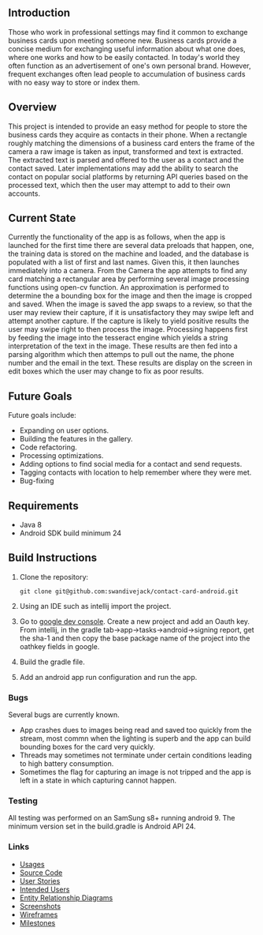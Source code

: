 
## Introduction

Those who work in professional settings may find it common to exchange business cards upon meeting someone new. Business cards provide a concise medium for exchanging useful information about what one does, where one works and how to be easily contacted. In today's world they often function as an advertisement of one's own personal brand. However, frequent exchanges often lead people to accumulation of business cards with no easy way to store or index them.

## Overview

This project is intended to provide an easy method for people to store the business cards they acquire as contacts in their phone. When a rectangle roughly matching the dimensions of a business card enters the frame of the camera a raw image is taken as input, transformed and text is extracted. The extracted text is parsed and offered to the user as a contact and the contact saved. Later implementations may add the ability to search the contact on popular social platforms by returning API queries based on the processed text, which then the user may attempt to add to their own accounts.

## Current State

Currently the functionality of the app is as follows, when the app is launched for the first time there are several data preloads that happen, one, the training data is stored on the machine and loaded, and the database is populated with a list of first and last names. Given this, it then launches immediately into a camera. From the Camera the app attempts to find any card matching a rectangular area by performing several image processing functions using open-cv function. An approximation is performed to determine the a bounding box for the image and then the image is cropped and saved. When the image is saved the app swaps to a review, so that the user may review their capture, if it is unsatisfactory they may swipe left and attempt another capture. If the capture is likely to yield positive results the user may swipe right to then process the image. Processing happens first by feeding the image into the tesseract engine which yields a string interpretation of the text in the image. These results are then fed into a parsing algorithm which then attemps to pull out the name, the phone number and the email in the text. These results are display on the screen in edit boxes which the user may change to fix as poor results. 




## Future Goals

Future goals include:
* Expanding on user options.
* Building the features in the gallery.
* Code refactoring.
* Processing optimizations.
* Adding options to find social media for a contact and send requests.
* Tagging contacts with location to help remember where they were met.
* Bug-fixing

## Requirements

* Java 8
* Android SDK build minimum 24


## Build Instructions

1. Clone the repository:

	`git clone git@github.com:swandivejack/contact-card-android.git`

2. Using an IDE such as intellij import the project.

3. Go to [google dev console](https://console.developers.google.com/). Create a new project and add an Oauth key. From intellij, in the gradle tab->app->tasks->android->signing report, get the sha-1 and then copy the base package name of the project into the oathkey fields in google.
4. Build the gradle file.

5. Add an android app run configuration and run the app. 




### Bugs

Several bugs are currently known.
* App crashes dues to images being read and saved too quickly from the stream, most commn when the lighting is superb and the app can build bounding boxes for the card very quickly.
* Threads may sometimes not terminate under certain conditions leading to high battery consumption.
* Sometimes the flag for capturing an image is not tripped and the app is left in a state in which capturing cannot happen. 

### Testing

All testing was performed on an SamSung s8+ running android 9. The minimum version set in the build.gradle is Android API 24. 


### Links
* [Usages](docs/usage.md)
* [Source Code](docs/sources)
* [User Stories](docs/user-stories.md)
* [Intended Users](docs/intended-users.md)
* [Entity Relationship Diagrams](docs/erd.md)
* [Screenshots](docs/screenshots.md)
* [Wireframes](docs/wireframe.md)
* [Milestones](docs/milestones.md)

